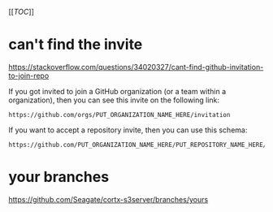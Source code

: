 
[[_TOC_]]

# can't find the invite

<https://stackoverflow.com/questions/34020327/cant-find-github-invitation-to-join-repo>

If you got invited to join a GitHub organization (or a team within a organization), then you can see this invite on the following link:

    https://github.com/orgs/PUT_ORGANIZATION_NAME_HERE/invitation

If you want to accept a repository invite, then you can use this schema:

    https://github.com/PUT_ORGANIZATION_NAME_HERE/PUT_REPOSITORY_NAME_HERE/invitations


# your branches

https://github.com/Seagate/cortx-s3server/branches/yours
